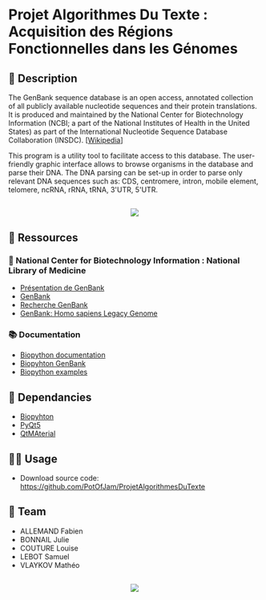 # Projet Algorithmes Du Texte : Acquisition des Régions Fonctionnelles dans les Génomes

## 🧬 Description
The GenBank sequence database is an open access, annotated collection of all publicly available nucleotide sequences and their protein translations. It is produced and maintained by the National Center for Biotechnology Information (NCBI; a part of the National Institutes of Health in the United States) as part of the International Nucleotide Sequence Database Collaboration (INSDC). [[Wikipedia](https://en.wikipedia.org/wiki/GenBank)]  

This program is a utility tool to facilitate access to this database. The user-friendly graphic interface allows to browse organisms in the database and parse their DNA. The DNA parsing can be set-up in order to parse only relevant DNA sequences such as: CDS, centromere, intron, mobile element, telomere, ncRNA, rRNA, tRNA, 3'UTR, 5'UTR.

##
<p align="center">
  <img src="screenshot.png" />
</p>

## 📂 Ressources

### 🔬 National Center for Biotechnology Information : National Library of Medicine
- [Présentation de GenBank](https://www.ncbi.nlm.nih.gov/genome/browse#!/overview/)
- [GenBank](https://ftp.ncbi.nlm.nih.gov/genomes/genbank/)
- [Recherche GenBank](https://www.ncbi.nlm.nih.gov/genome/)
- [GenBank: Homo sapiens Legacy Genome](https://www.ncbi.nlm.nih.gov/genome/?term=txid9606[orgn])

### 📚 Documentation
- [Biopython documentation](http://biopython.org/DIST/docs/tutorial/Tutorial.html#sec168)
- [Biopyhton GenBank](https://biopython.org/docs/1.76/api/Bio.GenBank.html)
- [Biopython examples](https://notebook.community/widdowquinn/Notebooks-Bioinformatics/Biopython_NCBI_Entrez_downloads)

## 🔧 Dependancies
- [Biopyhton](https://biopython.org/)
- [PyQt5](https://pypi.org/project/PyQt5/)
- [QtMAterial](https://pypi.org/project/qt-material/)

## 👨‍💻 Usage
- Download source code: https://github.com/PotOfJam/ProjetAlgorithmesDuTexte

## 👥 Team
- ALLEMAND Fabien
- BONNAIL Julie
- COUTURE Louise
- LEBOT Samuel
- VLAYKOV Mathéo

##
<p align="center">
  <img src="logo.png" />
</p>
